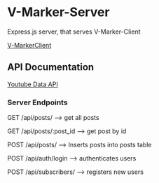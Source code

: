 # V-Marker-Server
Express.js server, that serves V-Marker-Client

[V-MarkerClient](https://github.com/quonn-bernard/Video-Marker-Client)
## API Documentation
[Youtube Data API](https://developers.google.com/youtube/v3/)
### Server Endpoints

GET /api/posts/    --> get all posts

GET /api/posts/:post_id    --> get post by id

POST /api/posts/    --> Inserts posts into posts table

POST /api/auth/login    --> authenticates users

POST /api/subscribers/    --> registers new users
